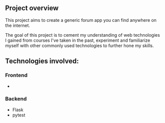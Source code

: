 ## Project overview
This project aims to create a generic forum app you can find anywhere on the internet.

The goal of this project is to cement my understanding of web technologies I gained from courses I've taken in the past, experiment and familiarize myself with other commonly used technologies to further hone my skills.

## Technologies involved:
### Frontend
- 
### Backend
- Flask
- pytest